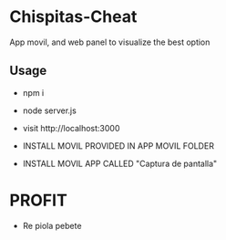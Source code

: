 # Chispitas-Cheat
App movil, and web panel to visualize the best option

## Usage ##

* npm i 
* node server.js
* visit http://localhost:3000

* INSTALL MOVIL PROVIDED IN APP MOVIL FOLDER
* INSTALL MOVIL APP CALLED "Captura de pantalla"


# PROFIT
* Re piola pebete
